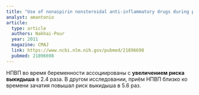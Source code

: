 ```yaml
---
title: "Use of nonaspirin nonsteroidal anti-inflammatory drugs during pregnancy and the risk of spontaneous abortion"
analyst: amantonio
article:
  type: article
  authors: Nakhai-Pour
  year: 2011
  magazine: CMAJ
  link: https://www.ncbi.nlm.nih.gov/pubmed/21896698
  pubmed: 21896698
---
```


НПВП во время беременности ассоциированы с **увеличением риска выкидыша** в 2.4 раза. В другом исследовании, приём НПВП близко ко времени зачатия повышал риск выкидыша в 5.6 раз.
